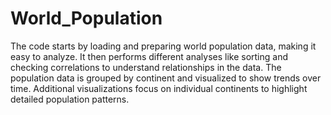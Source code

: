 # World_Population
The code starts by loading and preparing world population data, making it easy to analyze. It then performs different analyses like sorting and checking correlations to understand relationships in the data. The population data is grouped by continent and visualized to show trends over time. Additional visualizations focus on individual continents to highlight detailed population patterns.






